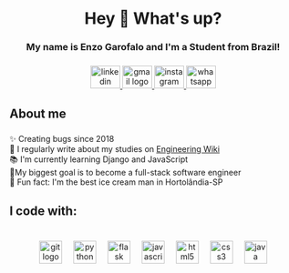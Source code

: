 <h1 align="center">Hey 👋 What's up?</h1>

###

<h3 align="center">My name is Enzo Garofalo and I'm a Student from Brazil!</h3>

###

<div align="center">
  <a href="https://www.linkedin.com/in/enzo-garofalo-287439202/" target="_blank">
    <img src="https://raw.githubusercontent.com/maurodesouza/profile-readme-generator/master/src/assets/icons/social/linkedin/default.svg" width="52" height="40" alt="linkedin logo"  />
  </a>
  <a href="enzo.garofalo07@gmail.com" target="_blank">
    <img src="https://raw.githubusercontent.com/maurodesouza/profile-readme-generator/master/src/assets/icons/social/gmail/default.svg" width="52" height="40" alt="gmail logo"  />
  </a>
  <a href="https://www.instagram.com/enzo_pampana/" target="_blank">
    <img src="https://raw.githubusercontent.com/maurodesouza/profile-readme-generator/master/src/assets/icons/social/instagram/default.svg" width="52" height="40" alt="instagram logo"  />
  </a>
  <a href="https://w.app/EnzoGarofalo" target="_blank">
    <img src="https://raw.githubusercontent.com/maurodesouza/profile-readme-generator/master/src/assets/icons/social/whatsapp/default.svg" width="52" height="40" alt="whatsapp logo"  />
  </a>
</div>

###

<h2 align="left">About me</h2>

###

<p align="left">✨ Creating bugs since 2018<br>📝 I regularly write about my studies on <a href="https://ripe-moat-f8e.notion.site/7aefb89b3c174143a877e3fce49b2ea1?v=12ded290839943ef96d22435066ab9d1&pvs=4">Engineering Wiki</a><br>📚 I'm currently learning Django and JavaScript <br>🎯My biggest goal is to become a full-stack software engineer<br>🎲 Fun fact: I'm the best ice cream man in Hortolândia-SP</p>

###

<h2 align="left">I code with:</h2>

###

<br clear="both">

<div align="center">
  <img src="https://skillicons.dev/icons?i=git" height="40" alt="git logo"  />
  <img width="12" />
  <img src="https://skillicons.dev/icons?i=py" height="40" alt="python logo"  />
  <img width="12" />
  <img src="https://skillicons.dev/icons?i=flask" height="40" alt="flask logo"  />
  <img width="12" />
  <img src="https://skillicons.dev/icons?i=js" height="40" alt="javascript logo"  />
  <img width="12" />
  <img src="https://skillicons.dev/icons?i=html" height="40" alt="html5 logo"  />
  <img width="12" />
  <img src="https://skillicons.dev/icons?i=css" height="40" alt="css3 logo"  />
  <img width="12" />
  <img src="https://skillicons.dev/icons?i=java" height="40" alt="java logo"  />
</div>
